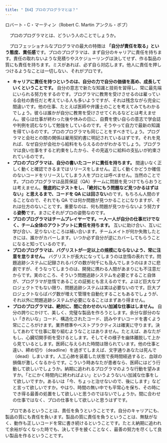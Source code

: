 ```yaml
---
title: "【64】プロのプログラマとは？"
---
```



ロバート・C・マーティン（Robert C. Martin アンクル・ボブ）


　プロのプログラマとは、どういう人のことでしょうか。

　プロフェッショナルなプログラマの最大の特徴は **「自分が責任を取る」という態度、責任感**です。プロのプログラマは、まず自分のキャリアに責任を持ちます。責任の取れないような見積りやスケジューリングは決してせず、作る製品の質にも責任を持ちます。ミスがあれば、必ず自ら対応します。他人に責任を押しつけるようなことは一切しない、それがプロです。

  - **キャリアに責任を持つというのは、自分の力で自分の価値を高め、成長していくということです。** 自分の意志で新たな知識と技術を習得し、常に最先端にいられる努力をするのです。プログラマに教育を受けさせるのは雇っている会社の責任だと考えている人も多いようですが、それは残念ながら完全に間違いです。他の仕事、たとえば医師や弁護士のことを考えてみてもわかるでしょう。彼らは誰かが自分に教育を受けさせてくれるなどとは考えません。彼らは仕事が終わった後や休みの日に、自費を使い自らの意志で学会誌や判例を読むなりして勉強をしているのです。そうやって自力で最新の知識を得ているのです。プロのプログラマも同じことをすべきでしょう。プログラマと会社との間の関係は雇用契約書に明記されているはずです。それを見れば、なぜ自分が会社から給料をもらえるのかがわかるでしょう。プログラマは良い仕事をすると約束をしたから、その見返りに給料の支払いが約束されているのです。
  - **プロのプログラマは、自分の書いたコードに責任を持ちます。** 間違いなく正しく動くと確認できるまではリリースをしません。正しく動くかどうか確信のないコードをリリースしてしまう人をプロとは呼べません。当然のことです。プロのプログラマは品質保証（QA）チームに問題を見つけてもらおうとは考えません。**徹底的にテストをし、「絶対にもう問題など見つかるはずはない」と思えるまで、コードを QA には回さない**のです。もちろん人間のすることなので、それでも QA では何か問題が見つかることになりますが、それは仕方のないことです。重要なのは、何も問題が見つからないよう努力する**姿勢**です。まさにそれがプロの姿勢なのです。
  - **プロのプログラマはチームプレイヤーです。一人一人が自分の仕事だけでなく、チーム全体のアウトプットに責任を持ちます。** 互いに助け合い、互いに学び合い、足りないところは補い合います。チームメイトが何か失敗したときには、誰かがカバーします。いつか必ず自分が逆にカバーしてもらうことになると知っているのです。
  - **プ口のプログラマは、バグリストが一定以上の規模にならないよう、常に注意を怠りません。** バグリストが長大になってしまうのは怠惰の表れです。問題追跡システムに記録されるバグの数が何千にも及んでしまうのはまさに悲劇ですが、そうなってしまうのは、開発に携わる人間があまりにも不注意だからです。実のところ、そういう問題追跡システムを必要とすること自体が、プログラマが怠惰であることの証拠とも言えるのです。よほど巨大なプロジェクトでもない限り、問題追跡システムは実は必要ないのです。巨大プロジェクトならばバグ数が増えて管理を自動化することもあるでしょうが、それ以外に問題追跡システムが必要になることはまずあり得ません。
  - **プロのプログラマは、絶対に、間に合わせのいい加減な仕事はしません。** 自分の誇りにかけて、美しく、完璧な製品を作ろうとします。余分な部分のない「きれいな」コード、構造化されたコード、読みやすいコードを書くよう常にこころがけます。業界標準やベストプラクティスは確実に守ります。決してあわてて仕事に取り組むようなことはありません。たとえば、あなたがもし、心臓切開手術を受けるとします。そしてその様子を幽体離脱して上から見ているとします。医師に与えられた時間は限られています。他の仕事と違い、締め切り（deadline）を過ぎてしまえば、文字通りあなたは死んで（dead）しまいます。人工心肺を装着した状態で長時間経過すると、血球の損傷が激しくなるからです。こういう時あなたが患者なら、医師にはどう行動して欲しいでしょうか。納期に追われるプログラマのような行動を望みますか。「とにかく時間内に終わればよい」というようないい加減な仕事をして欲しいですか。あるいは「今、ちょっと治せないので、後にします」などと言って欲しいですか。やはり、時間の無い中でも平常心を保ち、その時にでき得る最善の処置をして欲しいと思うのではないでしょうか。間に合わせの仕事ではなく、プロの仕事をして欲しいと思うはずです。

　プロであるということは、責任を負うということです。自分のキャリアにも、製品の質にも責任を負います。製品の質に責任を負うということは、無駄がなく、動作も正しいコードを常に書き続けるということです。たとえ納期に追われて余裕がなくなった時でも、決して手を披くことなく、最善の努力を尽くして良い製品を作るということです。
